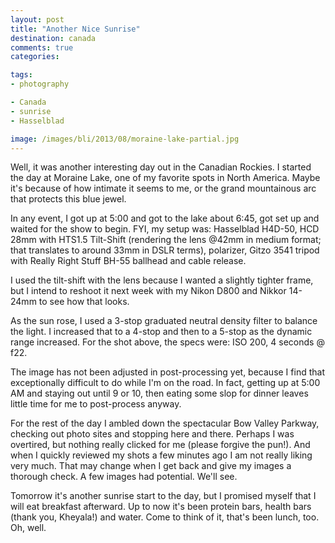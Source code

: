 ```yaml
---
layout: post
title: "Another Nice Sunrise"
destination: canada
comments: true
categories:

tags:
- photography

- Canada
- sunrise
- Hasselblad

image: /images/bli/2013/08/moraine-lake-partial.jpg
---
```


Well, it was another interesting day out in the Canadian Rockies. I started the day at Moraine Lake, one of my favorite spots in North America. Maybe it's because of how intimate it seems to me, or the grand mountainous arc that protects this blue jewel. 

<!-- more -->

In any event, I got up at 5:00 and got to the lake about 6:45, got set up and waited for the show to begin. FYI, my setup was: Hasselblad H4D-50, HCD 28mm with HTS1.5 Tilt-Shift (rendering the lens @42mm in medium format; that translates to around 33mm in DSLR terms), polarizer, Gitzo 3541 tripod with Really Right Stuff BH-55 ballhead and cable release. 

I used the tilt-shift with the lens because I wanted a slightly tighter frame, but I intend to reshoot it next week with my Nikon D800 and Nikkor 14-24mm to see how that looks. 

As the sun rose, I used a 3-stop graduated neutral density filter to balance the light. I increased that to a 4-stop and then to a 5-stop as the dynamic range increased. For the shot above, the specs were: ISO 200, 4 seconds @ f22.

The image has not been adjusted in post-processing yet, because I find that exceptionally difficult to do while I'm on the road. In fact, getting up at 5:00 AM and staying out until 9 or 10, then eating some slop for dinner leaves little time for me to post-process anyway. 

For the rest of the day I ambled down the spectacular Bow Valley Parkway, checking out photo sites and stopping here and there. Perhaps I was overtired, but nothing really clicked for me (please forgive the pun!). And when I quickly reviewed my shots a few minutes ago I am not really liking very much. That may change when I get back and give my images a thorough check. A few images had potential. We'll see. 

Tomorrow it's another sunrise start to the day, but I promised myself that I will eat breakfast afterward. Up to now it's been protein bars, health bars (thank you, Kheyala!) and water. Come to think of it, that's been lunch, too. Oh, well.  